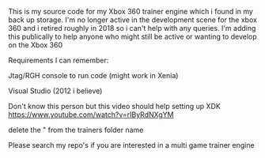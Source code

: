 This is my source code for my Xbox 360 trainer engine which i found in my back up storage. I'm no longer active in the development scene for the xbox 360 and i retired roughly in 2018 so i can't help with any queries. 
I'm adding this publically to help anyone who might still be active or wanting to develop on the Xbox 360

Requirements I can remember:

Jtag/RGH console to run code (might work in Xenia)

Visual Studio (2012 i believe)


Don't know this person but this video should help setting up XDK https://www.youtube.com/watch?v=rIByRdNXgYM

delete the " from the trainers folder name

Please search my repo's if you are interested in a multi game trainer engine
